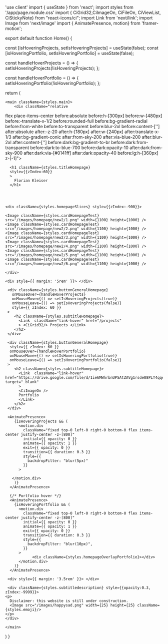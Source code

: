 'use client'
import { useState } from 'react';
import styles from '/app/page.module.css'
import { CiGrid32,CiImageOn, CiFileOn, CiViewList, CiStickyNote} from "react-icons/ci";
import Link from 'next/link';
import Image from 'next/image'
import { AnimatePresence, motion} from 'framer-motion';


export default function Home() {

  const [isHoveringProjects, setIsHoveringProjects] = useState(false);
  const [isHoveringPortfolio, setIsHoveringPortfolio] = useState(false);

  const handleHoverProjects = () => {
    setIsHoveringProjects(!isHoveringProjects);
  };

  const handleHoverPortfolio = () => {
    setIsHoveringPortfolio(!isHoveringPortfolio);
  };

  return (
    
    <main className={styles.main}>
        <div className="relative 
   flex 
   place-items-center 
   before:absolute 
   before:h-[300px] 
   before:w-[480px] 
   before:-translate-x-1/2 
   before:rounded-full 
   before:bg-gradient-radial 
   before:from-white 
   before:to-transparent 
   before:blur-2xl 
   before:content-[''] 
   after:absolute 
   after:-z-20 
   after:h-[180px] 
   after:w-[240px] 
   after:translate-x-1/3 
   after:bg-gradient-conic 
   after:from-sky-200 
   after:via-blue-200 
   after:blur-2xl 
   after:content-[''] 
   before:dark:bg-gradient-to-br 
   before:dark:from-transparent 
   before:dark:to-blue-700 
   before:dark:opacity-10 
   after:dark:from-sky-900 
   after:dark:via-[#0141ff] 
   after:dark:opacity-40 
   before:lg:h-[360px] 
   z-[-1]">
          </div>

  
      <h1 className={styles.titleHomepage} 
      style={{zIndex:60}}
      >
        Florian Kleiser
      </h1>




    <div className={styles.homepageSlices} style={{zIndex:-900}}>

    <Image className={styles.cardHomepageTest} src="/images/homepage/new2/1.png" width={1100} height={1000} />
    <Image className={styles.cardHomepageTest} src="/images/homepage/new2/2.png" width={1100} height={1000} />
    <Image className={styles.cardHomepageTest} src="/images/homepage/new2/3.png" width={1100} height={1000} />
    <Image className={styles.cardHomepageTest} src="/images/homepage/new2/4.png" width={1100} height={1000} />
    <Image className={styles.cardHomepageTest} src="/images/homepage/new2/5.png" width={1100} height={1000} />
    <Image className={styles.cardHomepageTest} src="/images/homepage/new2/6.png" width={1100} height={1000} /> 

    </div>

    <div style={{ margin: '5rem' }}> </div>

     <div className={styles.buttonGeneralHomepage}
       onMouseOver={handleHoverProjects}
       onMouseMove={() => setIsHoveringProjects(true)}
       onMouseLeave={() => setIsHoveringProjects(false)}
       style={{ zIndex: 60 }}
     >
        <h2 className={styles.subtitleHomepage}>
          <Link  className="link-hover" href="/projects"
          > <CiGrid32/> Projects </Link> 
        </h2>
     </div>

     <div className={styles.buttonGeneralHomepage}
      style={{ zIndex: 60 }}
      onMouseOver={handleHoverPortfolio}
      onMouseMove={() => setIsHoveringPortfolio(true)}
      onMouseLeave={() => setIsHoveringPortfolio(false)}
     >
        <h2 className={styles.subtitleHomepage}>
          <Link  className="link-hover" href="https://drive.google.com/file/d/1ie6MWhrbnUPSAtZAVg1rsde08PLT4qqe/view" target="_blank"
          > 
          <CiImageOn />
          Portfolio 
          </Link> 
        </h2>
     </div>

     <AnimatePresence>
        {isHoveringProjects && (
          <motion.div
            className="fixed top-0 left-0 right-0 bottom-0 flex items-center justify-center -z-[800]"
            initial={{ opacity: 0 }}
            animate={{ opacity: 1 }}
            exit={{ opacity: 0 }}
            transition={{ duration: 0.3 }}
            style={{
              backdropFilter: "blur(5px)"
            }}
          >
        
       </motion.div>
        )}
      </AnimatePresence>

      {/* Portfolio hover */}
      <AnimatePresence>
        {isHoveringPortfolio && (
          <motion.div
            className="fixed top-0 left-0 right-0 bottom-0 flex items-center justify-center -z-[800]"
            initial={{ opacity: 0 }}
            animate={{ opacity: 1 }}
            exit={{ opacity: 0 }}
            transition={{ duration: 0.3 }}
            style={{
              backdropFilter: "blur(10px)",
            }}
          >
                <div className={styles.homepageOverlayPortfolio}></div>
          </motion.div>
        )}
      </AnimatePresence>

     <div style={{ margin: '3.5rem' }}> </div>

     <div className={styles.subtitledescription} style={{opacity:0.3, zIndex:-9999}}>
    <p>
      Disclaimer: this website is still under construction. 
      <Image src="/images/happysad.png" width={25} height={25} className={styles.emoji}/>
    </p>
    </div>

    </main>

  )
}